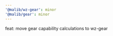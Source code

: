 ```yaml
---
'@malib/wz-gear': minor
'@malib/gear': minor
---
```


feat: move gear capability calculations to wz-gear
